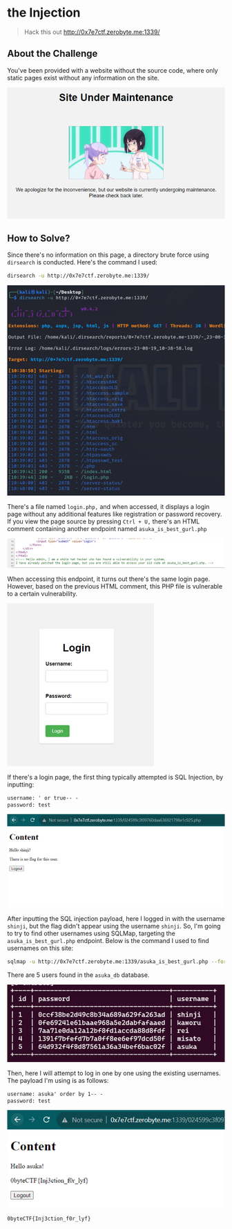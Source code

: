 # the Injection
> Hack this out http://0x7e7ctf.zerobyte.me:1339/

## About the Challenge
You've been provided with a website without the source code, where only static pages exist without any information on the site.

![preview](images/preview.png)

## How to Solve?
Since there's no information on this page, a directory brute force using `dirsearch` is conducted. Here's the command I used:

```bash
dirsearch -u http://0x7e7ctf.zerobyte.me:1339/
```

![dirsearch](images/dirsearch.png)

There's a file named `login.php,` and when accessed, it displays a login page without any additional features like registration or password recovery. If you view the page source by pressing `Ctrl + U,` there's an HTML comment containing another endpoint named `asuka_is_best_gurl.php`

![comment](images/comment.png)

When accessing this endpoint, it turns out there's the same login page. However, based on the previous HTML comment, this PHP file is vulnerable to a certain vulnerability.

![login](images/login.png)

If there's a login page, the first thing typically attempted is SQL Injection, by inputting:

```
username: ' or true-- -
password: test
```

![shinji](images/shinji.png)

After inputting the SQL injection payload, here I logged in with the username `shinji`, but the flag didn't appear using the username `shinji`. So, I'm going to try to find other usernames using SQLMap, targeting the `asuka_is_best_gurl.php` endpoint. Below is the command I used to find usernames on this site:

```bash
sqlmap -u http://0x7e7ctf.zerobyte.me:1339/asuka_is_best_gurl.php --forms --dump
```

There are 5 users found in the `asuka_db` database.

![username](images/username.png)

Then, here I will attempt to log in one by one using the existing usernames. The payload I'm using is as follows:

```
username: asuka' order by 1-- -
password: test
```

![flag](images/flag.png)

```
0byteCTF{Inj3ction_f0r_lyf}
```